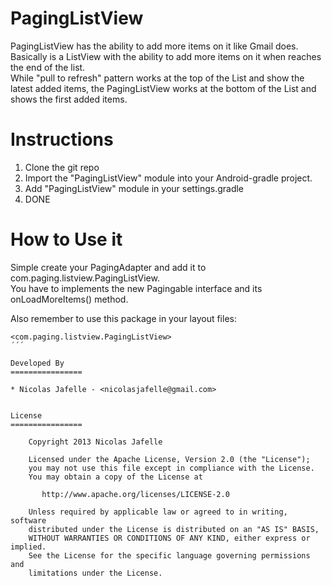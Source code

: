 PagingListView
==============

PagingListView has the ability to add more items on it like Gmail does. Basically is a ListView with the ability to add more items on it when reaches the end of the list.<br>
While "pull to refresh" pattern works at the top of the List and show the latest added items, the PagingListView works at the bottom of the List and shows the first added items.﻿


Instructions
============

1. Clone the git repo
2. Import the "PagingListView" module into your Android-gradle project.
3. Add "PagingListView" module in your settings.gradle
4. DONE


How to Use it
================

Simple create your PagingAdapter and add it to com.paging.listview.PagingListView.<br>
You have to implements the new Pagingable interface and its onLoadMoreItems() method.<br>

Also remember to use this package in your layout files: 

```
<com.paging.listview.PagingListView>
´´´

Developed By
================

* Nicolas Jafelle - <nicolasjafelle@gmail.com>


License
================

    Copyright 2013 Nicolas Jafelle

    Licensed under the Apache License, Version 2.0 (the "License");
    you may not use this file except in compliance with the License.
    You may obtain a copy of the License at

       http://www.apache.org/licenses/LICENSE-2.0

    Unless required by applicable law or agreed to in writing, software
    distributed under the License is distributed on an "AS IS" BASIS,
    WITHOUT WARRANTIES OR CONDITIONS OF ANY KIND, either express or implied.
    See the License for the specific language governing permissions and
    limitations under the License.
